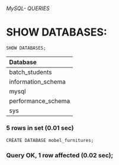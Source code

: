 ###### MySQL- QUERIES
# SHOW DATABASES:
```syntax
SHOW DATABASES;
```
| Database           |
|:----|
| batch_students     |
| information_schema |
| mysql              |
| performance_schema |
| sys                |

### 5 rows in set (0.01 sec)
```syntax
CREATE DATABASE mobel_furnitures;
```
### Query OK, 1 row affected (0.02 sec);    